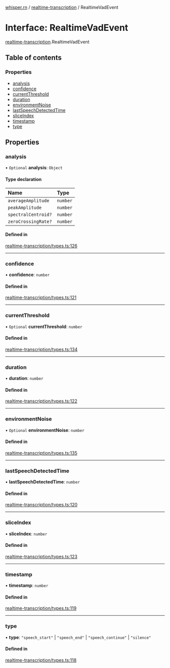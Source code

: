 [whisper.rn](../README.md) / [realtime-transcription](../modules/realtime_transcription.md) / RealtimeVadEvent

# Interface: RealtimeVadEvent

[realtime-transcription](../modules/realtime_transcription.md).RealtimeVadEvent

## Table of contents

### Properties

- [analysis](realtime_transcription.RealtimeVadEvent.md#analysis)
- [confidence](realtime_transcription.RealtimeVadEvent.md#confidence)
- [currentThreshold](realtime_transcription.RealtimeVadEvent.md#currentthreshold)
- [duration](realtime_transcription.RealtimeVadEvent.md#duration)
- [environmentNoise](realtime_transcription.RealtimeVadEvent.md#environmentnoise)
- [lastSpeechDetectedTime](realtime_transcription.RealtimeVadEvent.md#lastspeechdetectedtime)
- [sliceIndex](realtime_transcription.RealtimeVadEvent.md#sliceindex)
- [timestamp](realtime_transcription.RealtimeVadEvent.md#timestamp)
- [type](realtime_transcription.RealtimeVadEvent.md#type)

## Properties

### analysis

• `Optional` **analysis**: `Object`

#### Type declaration

| Name | Type |
| :------ | :------ |
| `averageAmplitude` | `number` |
| `peakAmplitude` | `number` |
| `spectralCentroid?` | `number` |
| `zeroCrossingRate?` | `number` |

#### Defined in

[realtime-transcription/types.ts:126](https://github.com/mybigday/whisper.rn/blob/95a39c1/src/realtime-transcription/types.ts#L126)

___

### confidence

• **confidence**: `number`

#### Defined in

[realtime-transcription/types.ts:121](https://github.com/mybigday/whisper.rn/blob/95a39c1/src/realtime-transcription/types.ts#L121)

___

### currentThreshold

• `Optional` **currentThreshold**: `number`

#### Defined in

[realtime-transcription/types.ts:134](https://github.com/mybigday/whisper.rn/blob/95a39c1/src/realtime-transcription/types.ts#L134)

___

### duration

• **duration**: `number`

#### Defined in

[realtime-transcription/types.ts:122](https://github.com/mybigday/whisper.rn/blob/95a39c1/src/realtime-transcription/types.ts#L122)

___

### environmentNoise

• `Optional` **environmentNoise**: `number`

#### Defined in

[realtime-transcription/types.ts:135](https://github.com/mybigday/whisper.rn/blob/95a39c1/src/realtime-transcription/types.ts#L135)

___

### lastSpeechDetectedTime

• **lastSpeechDetectedTime**: `number`

#### Defined in

[realtime-transcription/types.ts:120](https://github.com/mybigday/whisper.rn/blob/95a39c1/src/realtime-transcription/types.ts#L120)

___

### sliceIndex

• **sliceIndex**: `number`

#### Defined in

[realtime-transcription/types.ts:123](https://github.com/mybigday/whisper.rn/blob/95a39c1/src/realtime-transcription/types.ts#L123)

___

### timestamp

• **timestamp**: `number`

#### Defined in

[realtime-transcription/types.ts:119](https://github.com/mybigday/whisper.rn/blob/95a39c1/src/realtime-transcription/types.ts#L119)

___

### type

• **type**: ``"speech_start"`` \| ``"speech_end"`` \| ``"speech_continue"`` \| ``"silence"``

#### Defined in

[realtime-transcription/types.ts:118](https://github.com/mybigday/whisper.rn/blob/95a39c1/src/realtime-transcription/types.ts#L118)
